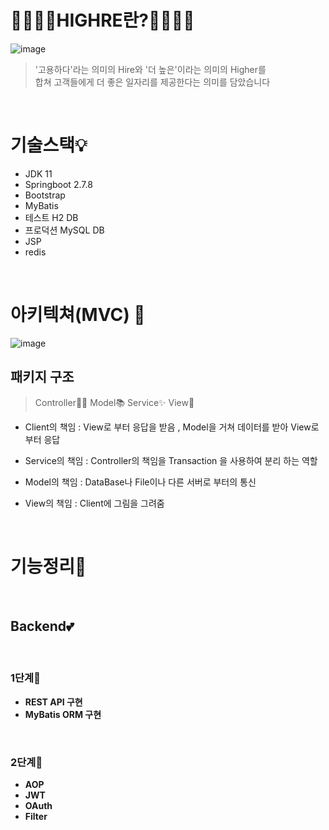 <!-- # Springboot-MyBatis-Recruitment-Project -->
<h1> 👩‍👩‍👦‍👦HIGHRE란?👩‍👩‍👦‍👦 <br></h1>

![image](https://user-images.githubusercontent.com/122351733/223630188-a70350c4-3496-4705-bfe3-c031f68d27f3.png)


>'고용하다'라는 의미의 Hire와 '더 높은'이라는 의미의 Higher를
><br>합쳐 고객들에게 더 좋은 일자리를 제공한다는 의미를 담았습니다

<br> 

# 기술스택💡
- JDK 11
- Springboot 2.7.8
- Bootstrap
- MyBatis
- 테스트 H2 DB
- 프로덕션 MySQL DB
- JSP
- redis

<br>

# 아키텍쳐(MVC) 💫

![image](https://user-images.githubusercontent.com/122351733/223648466-ee6ce325-64b3-4f82-888b-5d627e5e55fe.png)

## 패키지 구조
> Controller👩‍💻 Model📚 Service✨ View🎨

- Client의 책임 : View로 부터 응답을 받음 , Model을 거쳐 데이터를 받아 View로 부터 응답

- Service의 책임 : Controller의 책임을 Transaction 을 사용하여 분리 하는 역할 

- Model의 책임 :  DataBase나 File이나 다른 서버로 부터의 통신

- View의 책임 : Client에 그림을 그려줌


<br>

# 기능정리📝
<br>

## <strong>Backend💕
<br>

### 1단계💛

- REST API 구현
- MyBatis ORM 구현

<br>

### 2단계💚

- AOP 
- JWT
- OAuth
- Filter
